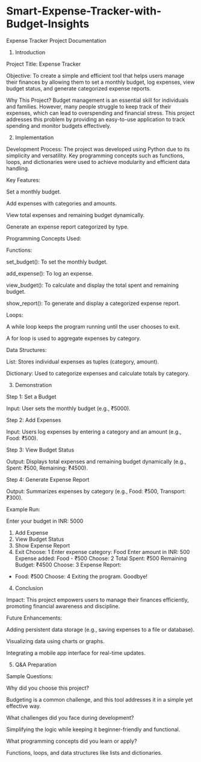 # Smart-Expense-Tracker-with-Budget-Insights
Expense Tracker Project Documentation

1. Introduction

Project Title: Expense Tracker

Objective:
To create a simple and efficient tool that helps users manage their finances by allowing them to set a monthly budget, log expenses, view budget status, and generate categorized expense reports.

Why This Project?
Budget management is an essential skill for individuals and families. However, many people struggle to keep track of their expenses, which can lead to overspending and financial stress. This project addresses this problem by providing an easy-to-use application to track spending and monitor budgets effectively.

2. Implementation

Development Process:
The project was developed using Python due to its simplicity and versatility. Key programming concepts such as functions, loops, and dictionaries were used to achieve modularity and efficient data handling.

Key Features:

Set a monthly budget.

Add expenses with categories and amounts.

View total expenses and remaining budget dynamically.

Generate an expense report categorized by type.

Programming Concepts Used:

Functions:

set_budget(): To set the monthly budget.

add_expense(): To log an expense.

view_budget(): To calculate and display the total spent and remaining budget.

show_report(): To generate and display a categorized expense report.

Loops:

A while loop keeps the program running until the user chooses to exit.

A for loop is used to aggregate expenses by category.

Data Structures:

List: Stores individual expenses as tuples (category, amount).

Dictionary: Used to categorize expenses and calculate totals by category.

3. Demonstration

Step 1: Set a Budget

Input: User sets the monthly budget (e.g., ₹5000).

Step 2: Add Expenses

Input: Users log expenses by entering a category and an amount (e.g., Food: ₹500).

Step 3: View Budget Status

Output: Displays total expenses and remaining budget dynamically (e.g., Spent: ₹500, Remaining: ₹4500).

Step 4: Generate Expense Report

Output: Summarizes expenses by category (e.g., Food: ₹500, Transport: ₹300).

Example Run:

Enter your budget in INR: 5000
1. Add Expense
2. View Budget Status
3. Show Expense Report
4. Exit
Choose: 1
Enter expense category: Food
Enter amount in INR: 500
Expense added: Food - ₹500
Choose: 2
Total Spent: ₹500
Remaining Budget: ₹4500
Choose: 3
Expense Report:
- Food: ₹500
Choose: 4
Exiting the program. Goodbye!

4. Conclusion

Impact:
This project empowers users to manage their finances efficiently, promoting financial awareness and discipline.

Future Enhancements:

Adding persistent data storage (e.g., saving expenses to a file or database).

Visualizing data using charts or graphs.

Integrating a mobile app interface for real-time updates.

5. Q&A Preparation

Sample Questions:

Why did you choose this project?

Budgeting is a common challenge, and this tool addresses it in a simple yet effective way.

What challenges did you face during development?

Simplifying the logic while keeping it beginner-friendly and functional.

What programming concepts did you learn or apply?

Functions, loops, and data structures like lists and dictionaries.

